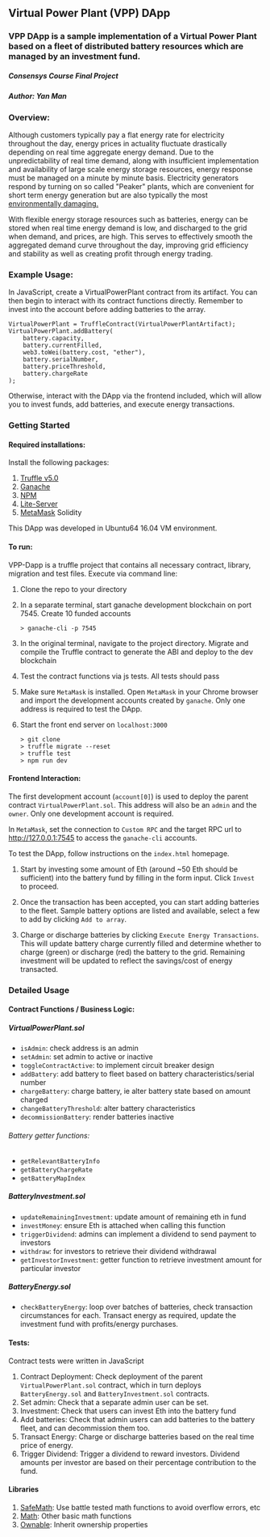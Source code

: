 ## Virtual Power Plant (VPP) DApp
### VPP DApp is a sample implementation of a Virtual Power Plant based on a fleet of distributed battery resources which are managed by an investment fund.
##### Consensys Course Final Project
##### Author: Yan Man

### Overview:

Although customers typically pay a flat energy rate for electricity throughout the day, energy prices in actuality fluctuate drastically depending on real time aggregate energy demand. Due to the unpredictability of real time demand, along with insufficient implementation and availability of large scale energy storage resources, energy response must be managed on a minute by minute basis. Electricity generators respond by turning on so called "Peaker" plants, which are convenient for short term energy generation but are also typically the most [environmentally damaging.](https://www.gogriddy.com/blog/renewable-energy/to-use-clean-energy-avoid-pollution-spewing-peaker-plants/)

With flexible energy storage resources such as batteries, energy can be stored when real time energy demand is low, and discharged to the grid when demand, and prices, are high. This serves to effectively smooth the aggregated demand curve throughout the day, improving grid efficiency and stability as well as creating profit through energy trading.

### Example Usage:
In JavaScript, create a VirtualPowerPlant contract from its artifact. You can then begin to interact with its contract functions directly. Remember to invest into the account before adding batteries to the array.

```
VirtualPowerPlant = TruffleContract(VirtualPowerPlantArtifact);
VirtualPowerPlant.addBattery(
    battery.capacity,
    battery.currentFilled,
    web3.toWei(battery.cost, "ether"),
    battery.serialNumber,
    battery.priceThreshold,
    battery.chargeRate
);
```

Otherwise, interact with the DApp via the frontend included, which will allow you to invest funds, add batteries, and execute energy transactions.

### Getting Started
#### Required installations:

Install the following packages:

1. [Truffle v5.0](https://truffleframework.com/docs/truffle/getting-started/installation)
2. [Ganache](https://truffleframework.com/docs/ganache/quickstart)
3. [NPM](https://www.npmjs.com/get-npm)
4. [Lite-Server](https://www.npmjs.com/package/lite-server)
5. [MetaMask](https://metamask.io/)
Solidity

This DApp was developed in Ubuntu64 16.04 VM environment.

#### To run:

VPP-Dapp is a truffle project that contains all necessary contract, library, migration and test files. Execute via command line:

1. Clone the repo to your directory

2. In a separate terminal, start ganache development blockchain on port 7545. Create 10 funded accounts

    ```
    > ganache-cli -p 7545
    ```

3. In the original terminal, navigate to the project directory. Migrate and compile the Truffle contract to generate the ABI and deploy to the dev blockchain

4. Test the contract functions via js tests. All tests should pass

5. Make sure `MetaMask` is installed. Open `MetaMask` in your Chrome browser and import the development accounts created by `ganache`. Only one address is required to test the DApp.

6. Start the front end server on ```localhost:3000```

    ```
    > git clone
    > truffle migrate --reset
    > truffle test
    > npm run dev
    ```

#### Frontend Interaction:

The first development account (`account[0]`) is used to deploy the parent contract `VirtualPowerPlant.sol`. This address will also be an `admin` and the `owner`. Only one development account is required.

In `MetaMask`, set the connection to `Custom RPC` and the target RPC url to http://127.0.0.1:7545 to access the `ganache-cli` accounts.

To test the DApp, follow instructions on the `index.html` homepage.

1. Start by investing some amount of Eth (around ~50 Eth should be sufficient) into the battery fund by filling in the form input. Click `Invest` to proceed.

2. Once the transaction has been accepted, you can start adding batteries to the fleet. Sample battery options are listed and available, select a few to add by clicking `Add to array`.

3. Charge or discharge batteries by clicking `Execute Energy Transactions`. This will update battery charge currently filled and determine whether to charge (green) or discharge (red) the battery to the grid. Remaining investment will be updated to reflect the savings/cost of energy transacted.

### Detailed Usage

#### Contract Functions / Business Logic:
##### VirtualPowerPlant.sol
- `isAdmin`: check address is an admin
- `setAdmin`: set admin to active or inactive
- `toggleContractActive`: to implement circuit breaker design
- `addBattery`: add battery to fleet based on battery characteristics/serial number
- `chargeBattery`: charge battery, ie alter battery state based on amount charged
- `changeBatteryThreshold`: alter battery characteristics
- `decommissionBattery`: render batteries inactive
###### Battery getter functions:
- `getRelevantBatteryInfo`
- `getBatteryChargeRate`
- `getBatteryMapIndex`

##### BatteryInvestment.sol
- `updateRemainingInvestment`: update amount of remaining eth in fund
- `investMoney`: ensure Eth is attached when calling this function
- `triggerDividend`: admins can implement a dividend to send payment to investors
- `withdraw`: for investors to retrieve their dividend withdrawal
- `getInvestorInvestment`: getter function to retrieve investment amount for particular investor

##### BatteryEnergy.sol
- `checkBatteryEnergy`: loop over batches of batteries, check transaction circumstances for each. Transact energy as required, update the investment fund with profits/energy purchases.

#### Tests:

Contract tests were written in JavaScript

1. Contract Deployment: Check deployment of the parent ```VirtualPowerPlant.sol``` contract, which in turn deploys ```BatteryEnergy.sol``` and ```BatteryInvestment.sol``` contracts.
2. Set admin: Check that a separate admin user can be set.
3. Investment: Check that users can invest Eth into the battery fund
4. Add batteries: Check that admin users can add batteries to the battery fleet, and can decommission them too.
5. Transact Energy: Charge or discharge batteries based on the real time price of energy.
6. Trigger Dividend: Trigger a dividend to reward investors. Dividend amounts per investor are based on their percentage contribution to the fund.

#### Libraries

1. [SafeMath](https://github.com/OpenZeppelin/openzeppelin-solidity/blob/master/contracts/math/SafeMath.sol): Use battle tested math functions to avoid overflow errors, etc
2. [Math](https://github.com/OpenZeppelin/openzeppelin-solidity/blob/master/contracts/math/Math.sol): Other basic math functions
3. [Ownable](https://github.com/OpenZeppelin/openzeppelin-solidity/blob/master/contracts/ownership/Ownable.sol): Inherit ownership properties
